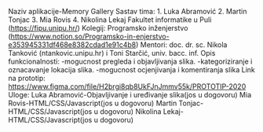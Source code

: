Naziv aplikacije-Memory Gallery
Sastav tima: 1. Luka Abramović
             2. Martin Tonjac
             3. Mia Rovis
             4. Nikolina Lekaj
Fakultet informatike u Puli (https://fipu.unipu.hr/)
Kolegij: Programsko inženjerstvo (https://www.notion.so/Programsko-in-enjerstvo-e353945331df468e8382cdad1e91c4b8)
Mentori: doc. dr. sc. Nikola Tanković (ntankovic.unipu.hr) i Toni Starčić, univ. bacc. inf.
Opis funkcionalnosti: -mogucnost pregleda i objavljivanja slika.
                      -kategoriziranje i oznacavanje lokacija slika.
                      -mogucnost ocjenjivanja i komentiranja slika
Link na prototip: https://www.figma.com/file/H2brgi8qb8UkFJnJmmv55k/PROTOTIP-2020
Uloge: 
Luka Abramović-Objavljivanje i uređivanje slika(jos u dogovoru)
Mia Rovis-HTML/CSS/Javascript(jos u dogovoru)
Martin Tonjac-HTML/CSS/Javascript(jos u dogovoru)
Nikolina Lekaj-HTML/CSS/Javascript(jos u dogovoru)
